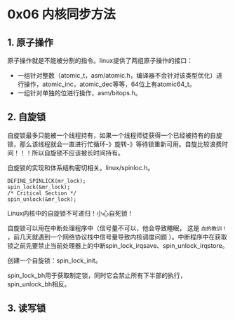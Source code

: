 # 0x06 内核同步方法
## 1. 原子操作
原子操作就是不能被分割的指令。linux提供了两组原子操作的接口：

* 一组针对整数（atomic_t，asm/atomic.h，编译器不会针对该类型优化）进行操作，atomic_inc，atomic_dec等等，64位上有atomic64_t。
* 一组针对单独的位进行操作，asm/bitops.h。

## 2. 自旋锁
 自旋锁最多只能被一个线程持有，如果一个线程师徒获得一个已经被持有的自旋锁，那么该线程就会一直进行忙循环-》旋转-》等待锁重新可用。自旋比较浪费时间！！！所以自旋锁不应该被长时间持有。

自旋锁的实现和体系结构密切相关。linux/spinloc.h。

```
DEFINE_SPINLICK(mr_lock);
spin_lock(&mr_lock);
/* Critical Section */
spin_unlock(&mr_lock);
```

Linux内核中的自旋锁不可递归！小心自死锁！

自旋锁可以用在中断处理程序中（信号量不可以，他会导致睡眠， 这是 `血的教训！` ，前几天就遇到一个网络协议栈中信号量导致内核调度问题 ）。中断程序中在获取锁之前先要禁止当前处理器上的中断spin_lock_irqsave、spin_unlock_irqstore。

创建一个自旋锁：spin_lock_init。

spin_lock_bh用于获取制定锁，同时它会禁止所有下半部的执行，spin_unlock_bh相反。

## 3. 读写锁




